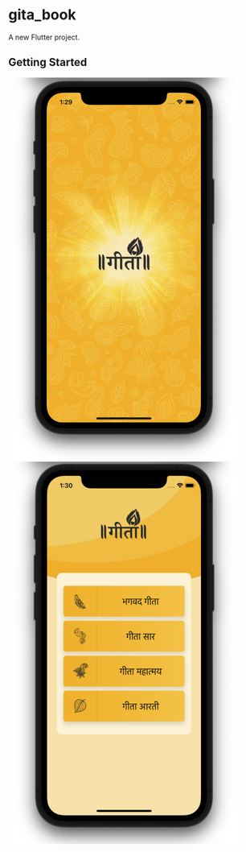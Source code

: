 # gita_book

A new Flutter project.

## Getting Started

<img src = "https://github.com/Zimil-Patel/gita_book/blob/main/snaps/snp1.png" height = "760" width = "460"> &nbsp;&nbsp;&nbsp;&nbsp;&nbsp; <img src = "https://github.com/Zimil-Patel/gita_book/blob/main/snaps/snp2.png" height = "760" width = "460">